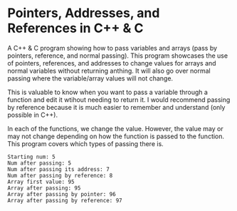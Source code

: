 # Pointers, Addresses, and References in C++ & C
A C++ & C program showing how to pass variables and arrays (pass by pointers, reference, and normal passing). This program showcases the use of pointers, references, and addresses
to change values for arrays and normal variables without returning anthing.
It will also go over normal passing where the variable/array
values will not change.

This is valuable to know when you want to pass a variable through a function
and edit it wtihout needing to return it. I would recommend passing by reference because it is much easier to
remember and understand (only possible in C++).

In each of the functions, we change the value. However, the value may or may not change depending on how the function is passed to the function. This program covers which types of passing there is.
```
Starting num: 5
Num after passing: 5
Num after passing its address: 7 
Num after passing by reference: 8
Array first value: 95
Array after passing: 95
Array after passing by pointer: 96
Array after passing by reference: 97
```
